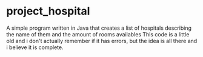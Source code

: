 # project_hospital
A simple program written in Java that creates a list of hospitals describing the name of them and the amount of rooms availables
This code is a little old and i don't actually remember if it has errors, but the idea is all there and i believe it is complete.
